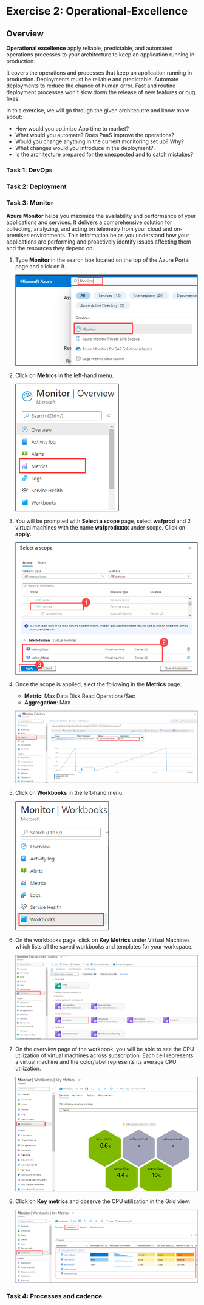 # Exercise 2: Operational-Excellence

## Overview

**Operational excellence** apply reliable, predictable, and automated operations processes to your architecture to keep an application running in production.

It covers the operations and processes that keep an application running in production. Deployments must be reliable and predictable. Automate deployments to reduce the chance of human error. Fast and routine deployment processes won't slow down the release of new features or bug fixes.

In this exercise, we will go through the given architecutre and know more about:

 * How would you optimize App time to market?
 * What would you automate? Does PaaS improve the operations?
 * Would you change anything in the current monitoring set up? Why?
 * What changes would you introduce in the deployment?.
 * Is the architecture prepared for the unexpected and to catch mistakes?


### Task 1: DevOps

### Task 2: Deployment

### Task 3: Monitor 

**Azure Monitor** helps you maximize the availability and performance of your applications and services. It delivers a comprehensive solution for collecting, analyzing, and acting on telemetry from your cloud and on-premises environments. This information helps you understand how your applications are performing and proactively identify issues affecting them and the resources they depend on. 

1. Type **Monitor** in the search box located on the top of the Azure Portal page and click on it.
   
   ![](media/Ex2-t3-01.png)
   
2. Click on **Metrics** in the left-hand menu.

   ![](media/Ex2-t3-02.png)
   
3. You will be prompted with **Select a scope** page, select **wafprod** and 2 virtual machines with the name **wafprodxxxx** under scope. Click on **apply**.

   ![](media/Ex2-t3-04.png)
   
4. Once the scope is applied, slect the following in the **Metrics** page.

   - **Metric**: Max Data Disk Read Operations/Sec
   - **Aggregation**: Max
   
    ![](media/Ex2-t3-03.png)
    
5. Click on **Workbooks** in the left-hand menu.

    ![](media/Ex2-t3-05.png)
    
6. On the workbooks page, click on **Key Metrics** under Virtual Machines which lists all the saved workbooks and templates for your workspace.

   ![](media/Ex2-t3-06.png)
   
7. On the overview page of the workbook, you will be able to see the CPU utilization of virtual machines across subscription. Each cell represents a virtual machine and the color/label represents its average CPU utilization. 
     
    ![](media/Ex2-t3-07.png)
    
8. Click on **Key metrics** and observe the CPU utilization in the Grid view.

    ![](media/Ex2-t3-08.png)
   


### Task 4: Processes and cadence 
